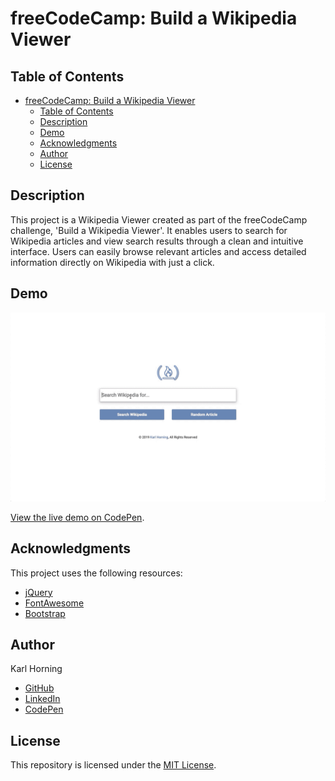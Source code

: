 # freeCodeCamp: Build a Wikipedia Viewer

## Table of Contents

- [freeCodeCamp: Build a Wikipedia Viewer](#freecodecamp-build-a-wikipedia-viewer)
  - [Table of Contents](#table-of-contents)
  - [Description](#description)
  - [Demo](#demo)
  - [Acknowledgments](#acknowledgments)
  - [Author](#author)
  - [License](#license)

## Description

This project is a Wikipedia Viewer created as part of the freeCodeCamp challenge, 'Build a Wikipedia Viewer'. It enables users to search for Wikipedia articles and view search results through a clean and intuitive interface. Users can easily browse relevant articles and access detailed information directly on Wikipedia with just a click.

## Demo

![Wikipedia Viewer](./src/img/wikipedia-viewer.gif "Wikipedia Viewer example")

[View the live demo on CodePen](https://codepen.io/karlhorning/pen/NdWjOY).

## Acknowledgments

This project uses the following resources:

- [jQuery](https://jquery.com/)
- [FontAwesome](https://fontawesome.com/)
- [Bootstrap](https://getbootstrap.com/)

## Author

Karl Horning

- [GitHub](https://github.com/Karl-Horning/)
- [LinkedIn](https://www.linkedin.com/in/karl-horning/)
- [CodePen](https://codepen.io/karlhorning)

## License

This repository is licensed under the [MIT License](LICENSE).
